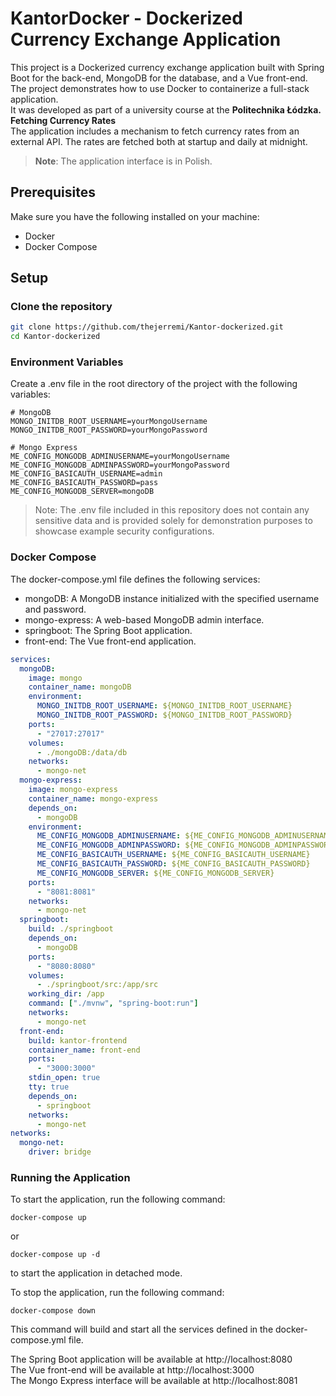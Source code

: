# KantorDocker - Dockerized Currency Exchange Application

This project is a Dockerized currency exchange application built with Spring Boot for the back-end, MongoDB for the database, and a Vue front-end.  <br> The project demonstrates how to use Docker to containerize a full-stack application. <br>
It was developed as part of a university course at the **Politechnika Łódzka.** <br>
**Fetching Currency Rates** <br>
The application includes a mechanism to fetch currency rates from an external API. The rates are fetched both at startup and daily at midnight. 
> **Note**: The application interface is in Polish.
## Prerequisites

Make sure you have the following installed on your machine:

- Docker
- Docker Compose

## Setup

### Clone the repository

```sh
git clone https://github.com/thejerremi/Kantor-dockerized.git
cd Kantor-dockerized
```
### Environment Variables
Create a .env file in the root directory of the project with the following variables:

```
# MongoDB
MONGO_INITDB_ROOT_USERNAME=yourMongoUsername
MONGO_INITDB_ROOT_PASSWORD=yourMongoPassword

# Mongo Express
ME_CONFIG_MONGODB_ADMINUSERNAME=yourMongoUsername
ME_CONFIG_MONGODB_ADMINPASSWORD=yourMongoPassword
ME_CONFIG_BASICAUTH_USERNAME=admin
ME_CONFIG_BASICAUTH_PASSWORD=pass
ME_CONFIG_MONGODB_SERVER=mongoDB
```
> Note: The .env file included in this repository does not contain any sensitive data and is provided solely for demonstration purposes to showcase example security configurations.

### Docker Compose
The docker-compose.yml file defines the following services:

- mongoDB: A MongoDB instance initialized with the specified username and password.
- mongo-express: A web-based MongoDB admin interface.
- springboot: The Spring Boot application.
- front-end: The Vue front-end application.
```yaml
services:
  mongoDB:
    image: mongo
    container_name: mongoDB
    environment:
      MONGO_INITDB_ROOT_USERNAME: ${MONGO_INITDB_ROOT_USERNAME}
      MONGO_INITDB_ROOT_PASSWORD: ${MONGO_INITDB_ROOT_PASSWORD}
    ports:
      - "27017:27017"
    volumes:
      - ./mongoDB:/data/db
    networks:
      - mongo-net
  mongo-express:
    image: mongo-express
    container_name: mongo-express
    depends_on:
      - mongoDB
    environment:
      ME_CONFIG_MONGODB_ADMINUSERNAME: ${ME_CONFIG_MONGODB_ADMINUSERNAME}
      ME_CONFIG_MONGODB_ADMINPASSWORD: ${ME_CONFIG_MONGODB_ADMINPASSWORD}
      ME_CONFIG_BASICAUTH_USERNAME: ${ME_CONFIG_BASICAUTH_USERNAME}
      ME_CONFIG_BASICAUTH_PASSWORD: ${ME_CONFIG_BASICAUTH_PASSWORD}
      ME_CONFIG_MONGODB_SERVER: ${ME_CONFIG_MONGODB_SERVER}
    ports:
      - "8081:8081"
    networks:
      - mongo-net
  springboot:
    build: ./springboot
    depends_on:
      - mongoDB
    ports:
      - "8080:8080"
    volumes:
      - ./springboot/src:/app/src
    working_dir: /app
    command: ["./mvnw", "spring-boot:run"]
    networks:
      - mongo-net
  front-end:
    build: kantor-frontend
    container_name: front-end
    ports:
      - "3000:3000"
    stdin_open: true
    tty: true
    depends_on:
      - springboot
    networks:
      - mongo-net
networks:
  mongo-net:
    driver: bridge
```
### Running the Application
To start the application, run the following command:
```
docker-compose up
```
or
```
docker-compose up -d
```
to start the application in detached mode.

To stop the application, run the following command:
```
docker-compose down
```

This command will build and start all the services defined in the docker-compose.yml file.

The Spring Boot application will be available at http://localhost:8080 <br>
The Vue front-end will be available at http://localhost:3000 <br>
The Mongo Express interface will be available at http://localhost:8081
